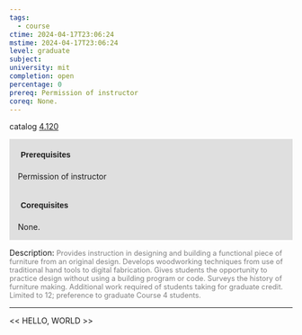 ```yaml
---
tags:
  - course
ctime: 2024-04-17T23:06:24
mstime: 2024-04-17T23:06:24
level: graduate
subject: 
university: mit
completion: open
percentage: 0
prereq: Permission of instructor
coreq: None.
---
```


catalog [4.120](http://student.mit.edu/catalog/m4a.html#4.120)

<span style="display: block; padding: 15px; background-color: rgb(100, 100, 100, 0.2);"><font id="m_prereq3031_0" style="display: block; font-family: Arial, sans-serif; font-weight: bold; padding: 5px">Prerequisites</font><br><span id="prereq3031_0">Permission of instructor</span></span>
<span style="display: block; padding: 15px; background-color: rgb(100, 100, 100, 0.2);"><font id="m_coreq3031_0" style="display: block; font-family: Arial, sans-serif; font-weight: bold; padding: 5px">Corequisites</font><br><span id="coreq3031_0">None.</span></span>

<font style="">Description:</font>
<font style="color: grey; font-size: 0.8rem;">Provides instruction in designing and building a functional piece of furniture from an original design. Develops woodworking techniques from use of traditional hand tools to digital fabrication. Gives students the opportunity to practice design without using a building program or code. Surveys the history of furniture making. Additional work required of students taking for graduate credit. Limited to 12; preference to graduate Course 4 students.</font>



---

<< HELLO, WORLD >>
